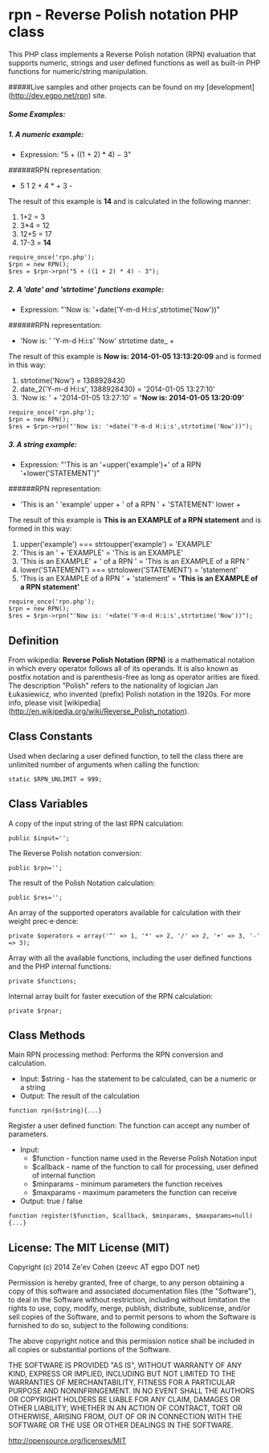 rpn - Reverse Polish notation PHP class
===
This PHP class implements a Reverse Polish notation (RPN) evaluation that supports numeric, strings and user defined functions as well as built-in PHP functions for numeric/string manipulation.

#####Live samples and other projects can be found on my [development] (http://dev.egpo.net/rpn) site.

##### Some Examples:
##### 1. A numeric example:
- Expression:  "5 + ((1 + 2) * 4) − 3"

######RPN representation:
- 5 1 2 + 4 * + 3 -

The result of this example is **14** and is calculated in the following manner:

1. 1+2 = 3
2. 3*4 = 12
3. 12+5 = 17
4. 17-3 = **14**

```
require_once('rpn.php');
$rpn = new RPN();
$res = $rpn->rpn("5 + ((1 + 2) * 4) - 3");
```

##### 2. A 'date' and 'strtotime' functions example:
- Expression: "'Now is: '+date('Y-m-d H:i:s',strtotime('Now'))"

######RPN representation:
- 'Now is: ' 'Y-m-d H:i:s' 'Now' strtotime date_ +

The result of this example is **Now is: 2014-01-05 13:13:20:09** and is formed in this way:

1. strtotime('Now') = 1388928430
2. date_2('Y-m-d H:i:s', 1388928430) = '2014-01-05 13:27:10'
3.  'Now is: ' + '2014-01-05 13:27:10' = **'Now is: 2014-01-05 13:20:09'**

```
require_once('rpn.php');
$rpn = new RPN();
$res = $rpn->rpn("'Now is: '+date('Y-m-d H:i:s',strtotime('Now'))");
```

##### 3. A string example:
- Expression:  "'This is an '+upper('example')+' of a RPN '+lower('STATEMENT')"

######RPN representation:
- 'This is an ' 'example' upper + ' of a RPN ' + 'STATEMENT' lower +

The result of this example is **This is an EXAMPLE of a RPN statement** and is formed in this way:

1. upper('example') === strtoupper('example') = 'EXAMPLE'
2. 'This is an ' + 'EXAMPLE' = 'This is an EXAMPLE'
3. 'This is an EXAMPLE' + ' of a RPN ' = 'This is an EXAMPLE of a RPN '
4. lower('STATEMENT') === strtolower('STATEMENT') = 'statement'
5. 'This is an EXAMPLE of a RPN ' + 'statement' = **'This is an EXAMPLE of a RPN statement'**

```
require_once('rpn.php');
$rpn = new RPN();
$res = $rpn->rpn("'Now is: '+date('Y-m-d H:i:s',strtotime('Now'))");
```

Definition
---
From wikipedia: **Reverse Polish Notation (RPN)** is a mathematical notation in which every operator follows all of its operands. It is also known as postfix notation and is parenthesis-free as long as operator arities are fixed. The description "Polish" refers to the nationality of logician Jan Łukasiewicz, who invented (prefix) Polish notation in the 1920s. For more info, please visit [wikipedia] (http://en.wikipedia.org/wiki/Reverse_Polish_notation).

Class Constants
---
Used when declaring a user defined function, to tell the class there are unlimited number of arguments when calling the function:
```
static $RPN_UNLIMIT = 999;
```
Class Variables
---
A copy of the input string of the last RPN calculation:
```
public $input='';
```
The Reverse Polish notation conversion:
```
public $rpn='';
```
The result of the Polish Notation calculation:
```
public $res='';
```
An array of the supported operators available for calculation with their weight prec·e·dence:
```
private $operators = array('^' => 1, '*' => 2, '/' => 2, '+' => 3, '-' => 3);
```
Array with all the available functions, including the user defined functions and the PHP internal functions:
```
private $functions;
```
Internal array built for faster execution of the RPN calculation:
```
private $rpnar;
```

Class Methods
---
Main RPN processing method:
   Performs the RPN conversion and calculation.
   - Input: $string - has the statement to be calculated, can be a numeric or a string
   - Output: The result of the calculation

```
function rpn($string){...}
```

Register a user defined function:
   The function can accept any number of parameters.
   - Input: 
     - $function - function name used in the Reverse Polish Notation input
     - $callback - name of the function to call for processing, user defined of internal function
     - $minparams - minimum parameters the function receives
     - $maxparams - maximum parameters the function can receive
   - Output: true / false

```
function register($function, $callback, $minparams, $maxparams=null){...}
```

License: The MIT License (MIT)
---
Copyright (c) 2014 Ze'ev Cohen (zeevc AT egpo DOT net)

Permission is hereby granted, free of charge, to any person obtaining a copy
of this software and associated documentation files (the "Software"), to deal
in the Software without restriction, including without limitation the rights
to use, copy, modify, merge, publish, distribute, sublicense, and/or sell
copies of the Software, and to permit persons to whom the Software is
furnished to do so, subject to the following conditions:

The above copyright notice and this permission notice shall be included in
all copies or substantial portions of the Software.

THE SOFTWARE IS PROVIDED "AS IS", WITHOUT WARRANTY OF ANY KIND, EXPRESS OR
IMPLIED, INCLUDING BUT NOT LIMITED TO THE WARRANTIES OF MERCHANTABILITY,
FITNESS FOR A PARTICULAR PURPOSE AND NONINFRINGEMENT. IN NO EVENT SHALL THE
AUTHORS OR COPYRIGHT HOLDERS BE LIABLE FOR ANY CLAIM, DAMAGES OR OTHER
LIABILITY, WHETHER IN AN ACTION OF CONTRACT, TORT OR OTHERWISE, ARISING FROM,
OUT OF OR IN CONNECTION WITH THE SOFTWARE OR THE USE OR OTHER DEALINGS IN
THE SOFTWARE.
 
http://opensource.org/licenses/MIT
